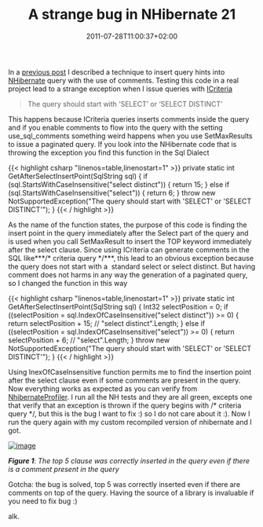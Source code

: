 ﻿---
title: "A strange bug in NHibernate 21"
description: ""
date: 2011-07-28T11:00:37+02:00
draft: false
tags: [Nhibernate]
categories: [Nhibernate]
---
In a [previous post](http://www.codewrecks.com/blog/index.php/2011/07/23/use-sql-server-query-hints-with-nhibernate-hql-and-icriteria/) I described a technique to insert query hints into [NHibernate](http://nhforge.org/Default.aspx) query with the use of comments. Testing this code in a real project lead to a strange exception when I issue queries with [ICriteria](http://knol.google.com/k/nhibernate-chapter-13-criteria-queries#)

> The query should start with ‘SELECT’ or ‘SELECT DISTINCT’

This happens because ICriteria queries inserts comments inside the query and if you enable comments to flow into the query with the setting use\_sql\_comments something weird happens when you use SetMaxResults to issue a paginated query. If you look into the NHibernate code that is throwing the exception you find this function in the Sql Dialect

{{< highlight csharp "linenos=table,linenostart=1" >}}
private static int GetAfterSelectInsertPoint(SqlString sql)
{
if (sql.StartsWithCaseInsensitive("select distinct"))
{
return 15;
}
else if (sql.StartsWithCaseInsensitive("select"))
{
return 6;
}
throw new NotSupportedException("The query should start with 'SELECT' or 'SELECT DISTINCT'");
}
{{< / highlight >}}

As the name of the function states, the purpose of this code is finding the insert point in the query immediately after the Select part of the query and is used when you call SetMaxResult to insert the TOP keyword immediately after the select clause. Since using ICriteria can generate comments in the SQL like***/\* criteria query \*/***, this lead to an obvious exception because the query does not start with a  standard select or select distinct. But having comment does not harms in any way the generation of a paginated query, so I changed the function in this way

{{< highlight csharp "linenos=table,linenostart=1" >}}
private static int GetAfterSelectInsertPoint(SqlString sql)
{
Int32 selectPosition = 0;
if ((selectPosition = sql.IndexOfCaseInsensitive("select distinct")) >= 0)
{
return selectPosition + 15; // "select distinct".Length;
}
else if ((selectPosition = sql.IndexOfCaseInsensitive("select")) >= 0)
{
return selectPosition + 6; // "select".Length;
}
throw new NotSupportedException("The query should start with 'SELECT' or 'SELECT DISTINCT'");
}
{{< / highlight >}}

Using InexOfCaseInsensitive function permits me to find the insertion point after the select clause even if some comments are present in the query. Now everything works as expected as you can verify from [NhibernateProfiler](http://nhprof.com/). I run all the NH tests and they are all green, excepts one that verify that an exception is thrown if the query begins with /\* criteria query \*/, but this is the bug I want to fix :) so I do not care about it :). Now I run the query again with my custom recompiled version of nhibernate and I got.

[![image](http://www.codewrecks.com/blog/wp-content/uploads/2011/07/image_thumb8.png "image")](http://www.codewrecks.com/blog/wp-content/uploads/2011/07/image8.png)

 ***Figure 1***: *The top 5 clause was correctly inserted in the query even if there is a comment present in the query*

Gotcha: the bug is solved, top 5 was correctly inserted even if there are comments on top of the query. Having the source of a library is invaluable if you need to fix bug :)

alk.
